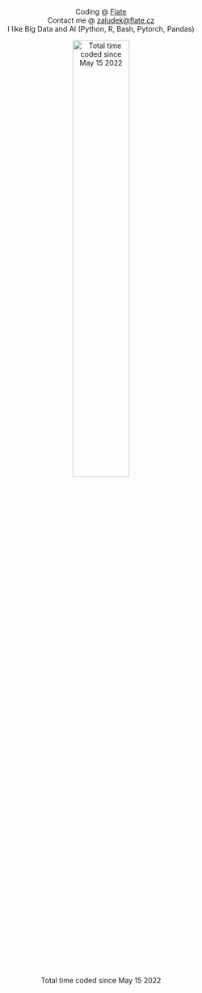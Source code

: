 <div align="center">
  <p>
    Coding @ <a href="https://www.flate.cz">Flate</a> 
    <br>
    Contact me @ <a href="mailto:zaludek@flate.cz">zaludek@flate.cz</a>
    <br>
    I like Big Data and AI (Python, R, Bash, Pytorch, Pandas)
  </p>
<a href="https://wakatime.com/@388c0ec6-d55a-4ff5-8cd6-298444f026d5"><img width="47%" src="https://wakatime.com/badge/user/388c0ec6-d55a-4ff5-8cd6-298444f026d5.svg" alt="Total time coded since May 15 2022"/></a>
  <p>Total time coded since May 15 2022</p>
</div>
